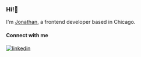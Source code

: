 ### Hi!👋

I'm [Jonathan](https://jonathanli.dev), a frontend developer based in Chicago.

#### Connect with me
[<img alt="linkedin" src="https://img.shields.io/badge/LinkedIn-0077B5?style=for-the-badge&logo=linkedin&logoColor=white" />](https://www.linkedin.com/in/lijonathancj/)
